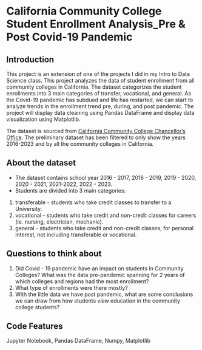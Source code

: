 # California Community College Student Enrollment Analysis_Pre &amp; Post Covid-19 Pandemic

## Introduction
This project is an extension of one of the projects I did in my Intro to Data Science class. This project analyzes the data of student enrollment from all community colleges in California. The dataset categorizes the student enrollments into 3 main categories of transfer, vocational, and general. As the Covid-19 pandemic has subdued and life has restarted, we can start to analyze trends in the enrollment trend pre, during, and post pandemic. The project will display data cleaning using Pandas DataFrame and  display data visualization using Matplotlib.

The dataset is sourced from [California Community College Chancellor’s Office](https://datamart.cccco.edu/Students/FTES_Summary.aspx). 
The preliminary dataset has been filtered to only show the years 2016-2023 and by all the community colleges in California. 

## About the dataset

* The dataset contains school year 2016 - 2017, 2018 - 2019, 2019 - 2020, 2020 - 2021, 2021-2022, 2022 - 2023. 
* Students are divided into 3 main categories:
1. transferable - students who take credit classes to transfer to a University.
2. vocational - students who take credit and non-credit classes for careers (ie. nursing, electrician, mechanic).
3. general - students who take credit and non-credit classes, for personal interest, not including transferable or vocational.

## Questions to think about
1. Did Covid - 19 pandemic have an impact on students in Community Colleges? What was the data pre-pandemic spanning for 2 years of which colleges and regions had the most enrollment?
2. What type of enrollments were there mostly? 
3. With the little data we have post pandemic, what are some conclusions we can draw from how students view education in the community college students? 

## Code Features
Jupyter Notebook, Pandas DataFrame, Numpy, Matplotlib



